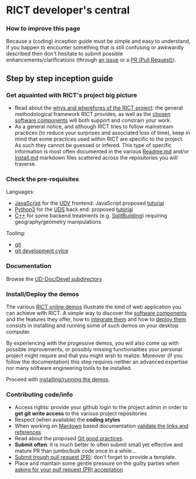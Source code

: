 # RICT developer's central

### How to improve this page
Because a (coding) inception guide must be simple and easy to understand, if you happen to encounter something that is still confusing or awkwardly described then don't hesitate to submit possible enhancements/clarifications (through [an issue](https://github.com/MEPP-team/RICT/issues) or a [PR (Pull Request)](https://help.github.com/en/articles/about-pull-requests#about-pull-requests)).

## Step by step inception guide

### Get aquainted with RICT's project big picture
 * Read about the [whys and wherefores of the RICT project](../README.md): the general methodological framework RICT provides, as well as the [chosen software components](Devel/Architecture/Components.md#top) will both support and constrain your work.
 * As a general notice, and although RICT tries to follow mainstream practices (to reduce your surprises and associated loss of time), keep in mind that some practices used within RICT are specific to the project. As such they cannot be guessed or infered. This type of specific information is most often documented in the various [Readme.md](https://github.com/MEPP-team/UDV/README.md) and/or [Install.md](https://github.com/MEPP-team/UDV/blob/master/install.md) markdown files scattered across the repositories you will traverse.
   
### Check the pre-requisites
Languages:
 * [JavaScript](https://en.wikipedia.org/wiki/JavaScript) for the [UDV](Devel/Architecture/Components.md#ComponentUDV) frontend: JavaScript proposed [tutorial](https://developer.mozilla.org/fr/docs/Web/JavaScript)
 * [Python3](https://en.wikipedia.org/wiki/Python_(programming_language)) for the [UDS](Devel/Architecture/Components.md#ComponentUDS) back end: proposed [tutorial](https://developer.mozilla.org/en-US/docs/Glossary/Python)
 * [C++](https://en.wikipedia.org/wiki/C%2B%2B) for some backend treatments (e.g. [SplitBuilding](Devel/Architecture/Components.md#ComponentUDSSplitBuilding)) requiring geography/geometry manipulations<br>

Tooling:
 * [git](ToolGit.md)
 * [git development cylce](DevelopersGithubCycle.md)
   
### Documentation 
Browse the [UD-Doc/Devel subdirectory](Devel)

### Install/Deploy the demos
The various [RICT online demos](http://rict.liris.cnrs.fr/index.html) illustrate the kind of web application you can achieve with RICT. A simple way to discover the [software components](Devel/Architecture/Components.md#top) and the features they offer, how to [integrate them](Devel/Architecture/Readme.md#top) and how to [deploy them](../Install/Readme.md#top) consists in installing and running some of such demos on your desktop computer.

By experiencing with the progessive demos, you will also come up with possible improvements, or possibly missing functionalities your personal project might require and that you might wish to realize.
Moreover (if you follow the documentation) this step requires neither an advanced expertise nor many software engineering tools to be installed.

Proceed with [installing/running the demos](../Install/Readme.md#how-to-install-demos-out-of-their-integrated-components).

### Contributing code/info
 * Access rights: provide your github login to the project admin in order to **get git write access** to the various project repositories
 * Respect (when available) the **coding styles**
 * When working on [Mardown](https://en.wikipedia.org/wiki/Markdown) based documentation [validate the links and references](DevelopersValidatingMardownLinks.md)
 * Read about the proposed [Git good practices](DevelopersGithubCycle.md).
 * **Submit often**: it is much better to often submit small yet effective and mature PR than jumbo/bulk code once in a while...
 * [Submit trough pull request (PR)](DevelopersGithubCycle.md#submitting-a-pull-request-pr): don't forget to provide a template.
 * Place and maintain some gentle pressure on the guilty parties when [asking for your pull request (PR) acceptation](DevelopersGithubCycle.md#pull-request-pr-acceptance-policy)

